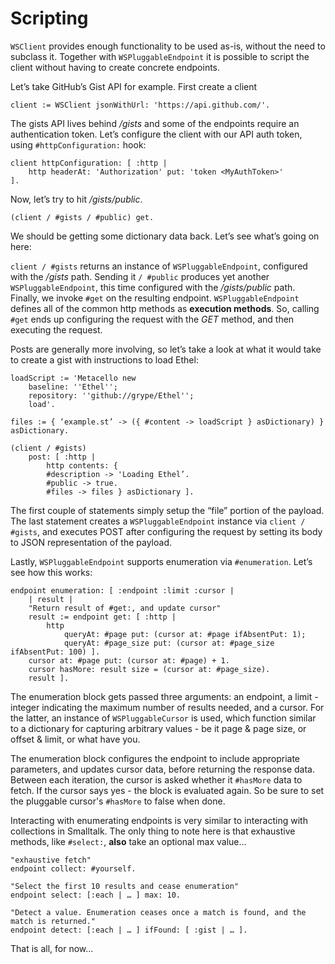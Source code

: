 # Scripting

`WSClient` provides enough functionality to be used as-is, without the need to subclass it. Together with `WSPluggableEndpoint` it is possible to script the client without having to create concrete endpoints.

Let’s take GitHub’s Gist API for example. First create a client

```smalltalk
client := WSClient jsonWithUrl: 'https://api.github.com/'.
```

The gists API lives behind */gists* and some of the endpoints require an authentication token. Let’s configure the client with our API auth token, using `#httpConfiguration:` hook:

```smalltalk
client httpConfiguration: [ :http |
    http headerAt: 'Authorization' put: 'token <MyAuthToken>'
].
```

Now, let’s try to hit */gists/public*.

```smalltalk
(client / #gists / #public) get.
```

We should be getting some dictionary data back. Let’s see what’s going on here:

`client / #gists` returns an instance of `WSPluggableEndpoint`, configured with the */gists* path. Sending it `/ #public` produces yet another `WSPluggableEndpoint`, this time configured with the */gists/public* path. Finally, we invoke `#get` on the resulting endpoint. `WSPluggableEndpoint` defines all of the common http methods as **execution methods**. So, calling `#get` ends up configuring the request with the *GET* method, and then executing the request.

Posts are generally more involving, so let’s take a look at what it would take to create a gist with instructions to load Ethel:

```smalltalk
loadScript := 'Metacello new
    baseline: ''Ethel''; 
    repository: ''github://grype/Ethel''; 
    load'.

files := { ‘example.st’ -> ({ #content -> loadScript } asDictionary) } asDictionary.
     
(client / #gists) 
    post: [ :http | 
        http contents: {
        #description -> 'Loading Ethel’.
        #public -> true.
        #files -> files } asDictionary ].
```

The first couple of statements simply setup the “file” portion of the payload. The last statement creates a `WSPluggableEndpoint` instance via `client / #gists`, and executes POST after configuring the request by setting its body to JSON representation of the payload.

Lastly, `WSPluggableEndpoint` supports enumeration via `#enumeration`. Let’s see how this works:

```smalltalk
endpoint enumeration: [ :endpoint :limit :cursor |
    | result |
	"Return result of #get:, and update cursor"
	result := endpoint get: [ :http | 
    	http 
			queryAt: #page put: (cursor at: #page ifAbsentPut: 1);
			queryAt: #page_size put: (cursor at: #page_size ifAbsentPut: 100) ].
	cursor at: #page put: (cursor at: #page) + 1.
	cursor hasMore: result size = (cursor at: #page_size).
	result ].
```

The enumeration block gets passed three arguments: an endpoint, a limit - integer indicating the maximum number of results needed, and a cursor. For the latter, an instance of `WSPluggableCursor` is used, which function similar to a dictionary for capturing arbitrary values - be it page & page size, or offset & limit, or what have you.

The enumeration block configures the endpoint to include appropriate parameters, and updates cursor data, before returning the response data. Between each iteration, the cursor is asked whether it `#hasMore` data to fetch. If the cursor says yes - the block is evaluated again. So be sure to set the pluggable cursor's `#hasMore` to false when done.

Interacting with enumerating endpoints is very similar to interacting with collections in Smalltalk. The only thing to note here is that exhaustive methods, like `#select:`, **also** take an optional max value...

```smalltalk
"exhaustive fetch"
endpoint collect: #yourself.

"Select the first 10 results and cease enumeration"
endpoint select: [:each | … ] max: 10.

"Detect a value. Enumeration ceases once a match is found, and the match is returned."
endpoint detect: [:each | … ] ifFound: [ :gist | … ].
```

That is all, for now...

